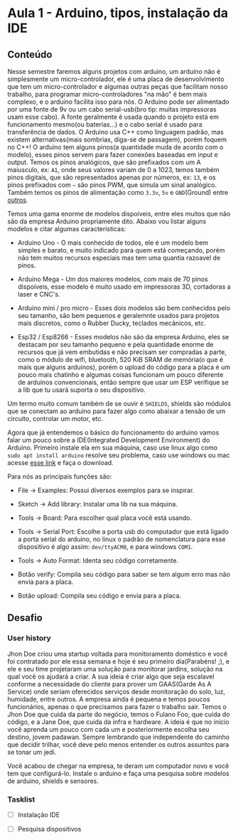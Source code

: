 # Aula 1 - Arduino, tipos, instalação da IDE

## Conteúdo

Nesse semestre faremos alguns projetos com arduino, um arduino não é simplesmente um micro-controlador, ele é uma placa de desenvolvimento que tem um micro-controlador e algumas outras peças que facilitam nosso trabalho, para programar micro-controladores "na mão" é bem mais complexo, e o arduino facilita isso para nós.
O Arduino pode ser alimentado por uma fonte de 9v ou um cabo serial-usb(bro tip: muitas impressoras usam esse cabo). A fonte geralmente é usada quando o projeto está em funcionamento mesmo(ou baterias...) e o cabo serial é usado para transferência de dados. O Arduino usa C++ como linguagem padrão, mas existem alternativas(mais sombrias, diga-se de passagem), porém foquem no C++!
O arduino tem alguns pinos(a quantidade muda de acordo com o modelo), esses pinos servem para fazer conexões baseadas em input e output. Temos os pinos analógicos, que são prefixados com um A maiusculo, ex: `A1`, onde seus valores variam de 0 a 1023, temos também pinos digitais, que são representados apenas por números, ex: `13`, e os pinos prefixados com `~` são pinos PWM, que simula um sinal analógico. Também temos os pinos de alimentação como `3.3v`, `5v` e `GND`(Ground) entre [outros](https://www.arduino.cc/en/reference/board).

Temos uma gama enorme de modelos dispoíveis, entre eles muitos que não são da empresa Arduino propriamente dito. Abaixo vou listar alguns modelos e citar algumas caracteristicas:

* Arduino Uno - O mais conhecido de todos, ele é um modelo bem simples e barato, e muito indicado para quem está começando, porém não tem muitos recursos especiais mas tem uma quantia razoavel de pinos.

* Arduino Mega - Um dos maiores modelos, com mais de 70 pinos dispoíveis, esse modelo é muito usado em impressoras 3D, cortadoras a laser e CNC's.

* Arduino mini / pro micro - Esses dois modelos são bem conhecidos pelo seu tamanho, são bem pequenos e geralemnte usados para projetos mais discretos, como o Rubber Ducky, teclados mecânicos, etc.

* Esp32 / Esp8266 - Esses modelos não são da empresa Arduino, eles se destacam por seu tamanho pequeno e pela quantidade enorme de recursos que já vem embutidas e não precisam ser compradas a parte, como o módulo de wifi, bluetooth, 520 KiB SRAM de memória(o que é mais que alguns arduinos), porém o upload do código para a placa é um pouco mais chatinho e algumas coisas funcionam um pouco diferente de arduinos convencionais, então sempre que usar um ESP verifique se a lib que tu usará suporta o seu dispositivo.

Um termo muito comum também de se ouvir é `SHIELDS`, shields são módulos que se conectam ao arduino para fazer algo como abaixar a tensão de um circuito, controlar um motor, etc.

Agora que já entendemos o básico do funcionamento do arduino vamos falar um pouco sobre a IDE(Integrated Development Environment) do Arduino. Primeiro instale ela em sua máquina, caso use linux algo como `sudo apt install arduino` resolve seu problema, caso use windows ou mac acesse [esse link](https://www.arduino.cc/en/main/software) e faça o download.

Para nós as principais funções são:

* File -> Examples: Possui diversos exemplos para se inspirar.

* Sketch -> Add library: Instalar uma lib na sua máquina.

* Tools -> Board: Para escolher qual placa você está usando.

* Tools -> Serial Port: Escolhe a porta usb do computador que está ligado a porta serial do arduino, no linux o padrão de nomenclatura para esse dispositivo é algo assim: `dev/ttyACM0`, e para windows `COM1`.

* Tools -> Auto Format: Identa seu código corretamente.

* Botão verify: Compila seu código para saber se tem algum erro mas não envia para a placa.

* Botão upload: Compila seu código e envia para a placa.


## Desafio

### User history

Jhon Doe criou uma startup voltada para monitoramento doméstico e você foi contratado por ele essa semana e hoje é seu primeiro dia(Parabéns! ;), e ele e seu time projetaram uma solução para monitorar jardins, solução na qual você os ajudará a criar. A sua ideia é criar algo que seja escalavel conforme a necessidade do cliente para prover um GAAS(Garde As A Service) onde seriam oferecidos serviços desde monitoração do solo, luz, humidade, entre outros.
A empresa ainda é pequena e temos poucos funcionários, apenas o que precisamos para fazer o trabalho sair. Temos o Jhon Doe que cuida da parte do negócio, temos o Fulano Foo, que cuida do código, e a Jane Doe, que cuida da infra e hardware. A ideia é que no início você aprenda um pouco com cada um e posteriormente escolha seu destino, jovem padawan. Sempre lembrando que independente do caminho que decidir trilhar, você deve pelo menos entender os outros assuntos para se tonar um jedi.

Você acabou de chegar na empresa, te deram um computador novo e você tem que configurá-lo. Instale o arduino e faça uma pesquisa sobre modelos de arduino, shields e sensores.

### Tasklist

* [ ] Instalação IDE

* [ ] Pesquisa dispositivos
